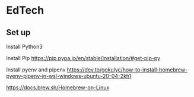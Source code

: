 # EdTech

## Set up

Install Python3

Install Pip
https://pip.pypa.io/en/stable/installation/#get-pip-py

Install pyenv and pipenv
https://dev.to/gokulyc/how-to-install-homebrew-pyenv-pipenv-in-wsl-windows-ubuntu-20-04-2kh1

https://docs.brew.sh/Homebrew-on-Linux

